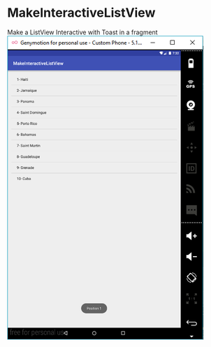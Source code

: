 # MakeInteractiveListView
Make a ListView Interactive with Toast in a fragment
<a href="InteractiveListView.png" title="ListView"><img src="InteractiveListView.png" /></a>
